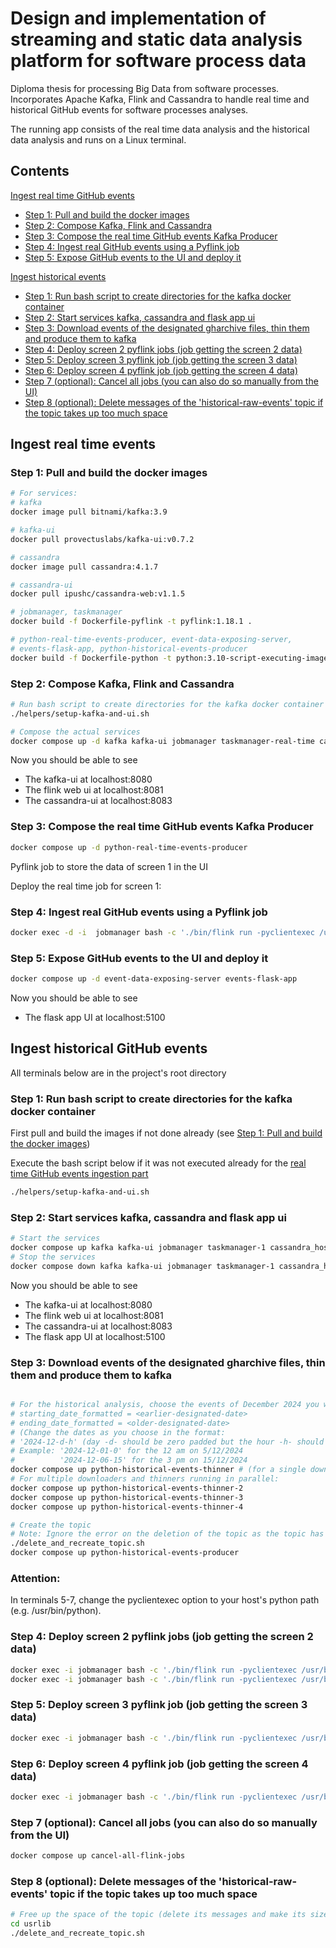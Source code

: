 # Design and implementation of streaming and static data analysis platform for software process data
Diploma thesis for processing Big Data from software processes. Incorporates Apache Kafka, Flink and Cassandra to handle real time and historical GitHub events for software processes analyses.

The running app consists of the real time data analysis and the historical data analysis and runs on a Linux terminal.


## Contents
[Ingest real time GitHub events](#ingest-real-time-events)
- [Step 1: Pull and build the docker images](#step-1-pull-and-build-the-docker-images)
- [Step 2: Compose Kafka, Flink and Cassandra](#step-2-compose-kafka-flink-and-cassandra)
- [Step 3: Compose the real time GitHub events Kafka Producer](#step-3-compose-the-real-time-github-events-kafka-producer)
- [Step 4: Ingest real GitHub events using a Pyflink job](#step-4-ingest-real-github-events-using-a-pyflink-job)
- [Step 5: Expose GitHub events to the UI and deploy it](#step-5-expose-github-events-to-the-ui-and-deploy-it)


[Ingest historical events](#ingest-historical-events)
- [Step 1: Run bash script to create directories for the kafka docker container](#step-1-run-bash-script-to-create-directories-for-the-kafka-docker-container)
- [Step 2: Start services kafka, cassandra and flask app ui](#step-2-start-services-kafka-cassandra-and-flask-app-ui)
- [Step 3: Download events of the designated gharchive files, thin them and produce them to kafka](#step-3-download-events-of-the-designated-gharchive-files-thin-them-and-produce-them-to-kafka)
- [Step 4: Deploy screen 2 pyflink jobs (job getting the screen 2 data)](#step-4-deploy-screen-2-pyflink-jobs-job-getting-the-screen-2-data)
- [Step 5: Deploy screen 3 pyflink job (job getting the screen 3 data)](#step-5-deploy-screen-3-pyflink-job-job-getting-the-screen-3-data)
- [Step 6: Deploy screen 4 pyflink job (job getting the screen 4 data)](#step-6-deploy-screen-4-pyflink-job-job-getting-the-screen-4-data)
- [Step 7 (optional): Cancel all jobs (you can also do so manually from the UI)](#step-7-optional-cancel-all-jobs-you-can-also-do-so-manually-from-the-ui)
- [Step 8 (optional): Delete messages of the 'historical-raw-events' topic if the topic takes up too much space](#step-8-optional-delete-messages-of-the-historical-raw-events-topic-if-the-topic-takes-up-too-much-space)



## Ingest real time events 

### Step 1: Pull and build the docker images 

```sh
# For services: 
# kafka
docker image pull bitnami/kafka:3.9

# kafka-ui
docker pull provectuslabs/kafka-ui:v0.7.2

# cassandra
docker image pull cassandra:4.1.7

# cassandra-ui
docker pull ipushc/cassandra-web:v1.1.5

# jobmanager, taskmanager
docker build -f Dockerfile-pyflink -t pyflink:1.18.1 .

# python-real-time-events-producer, event-data-exposing-server, 
# events-flask-app, python-historical-events-producer 
docker build -f Dockerfile-python -t python:3.10-script-executing-image . 

```


### Step 2: Compose Kafka, Flink and Cassandra
```sh
# Run bash script to create directories for the kafka docker container
./helpers/setup-kafka-and-ui.sh

# Compose the actual services
docker compose up -d kafka kafka-ui jobmanager taskmanager-real-time cassandra_host cassandra-ui 
```
Now you should be able to see 
- The kafka-ui at localhost:8080
- The flink web ui at localhost:8081
- The cassandra-ui at localhost:8083

### Step 3: Compose the real time GitHub events Kafka Producer
```sh
docker compose up -d python-real-time-events-producer
```

Pyflink job to store the data of screen 1 in the UI

Deploy the real time job for screen 1:
### Step 4: Ingest real GitHub events using a Pyflink job
```sh
docker exec -d -i  jobmanager bash -c './bin/flink run -pyclientexec /usr/bin/python -py /opt/flink/usrlib/screen_1_q1_q5_flink_job.py --config_file_path /opt/flink/usrlib/getting-started-in-docker.ini'  
```

### Step 5: Expose GitHub events to the UI and deploy it
```sh
docker compose up -d event-data-exposing-server events-flask-app
```
Now you should be able to see 
- The flask app UI at localhost:5100



## Ingest historical GitHub events 
All terminals below are in the project's root directory

### Step 1: Run bash script to create directories for the kafka docker container

First pull and build the images if not done already (see [Step 1: Pull and build the docker images](#step-1-pull-and-build-the-docker-images))

Execute the bash script below if it was not executed already for the [real time GitHub events ingestion part](#step-2-compose-kafka-flink-and-cassandra)
```sh
./helpers/setup-kafka-and-ui.sh
```

### Step 2: Start services kafka, cassandra and flask app ui
```sh
# Start the services
docker compose up kafka kafka-ui jobmanager taskmanager-1 cassandra_host cassandra-ui event-data-exposing-server events-flask-app
# Stop the services
docker compose down kafka kafka-ui jobmanager taskmanager-1 cassandra_host cassandra-ui event-data-exposing-server events-flask-app
```

Now you should be able to see 
- The kafka-ui at localhost:8080
- The flink web ui at localhost:8081
- The cassandra-ui at localhost:8083
- The flask app UI at localhost:5100



### Step 3: Download events of the designated gharchive files, thin them and produce them to kafka
```sh

# For the historical analysis, choose the events of December 2024 you want to download and thin in files historical-files-thinner, historical-files-thinner-2 (and sililarly for 3 and 4) in lines:
# starting_date_formatted = <earlier-designated-date>
# ending_date_formatted = <older-designated-date> 
# (Change the dates as you choose in the format: 
# '2024-12-d-h' (day -d- should be zero padded but the hour -h- should not)
# Example: '2024-12-01-0' for the 12 am on 5/12/2024
#          '2024-12-06-15' for the 3 pm on 15/12/2024
docker compose up python-historical-events-thinner # (for a single downloaded and thinner)
# For multiple downloaders and thinners running in parallel:
docker compose up python-historical-events-thinner-2
docker compose up python-historical-events-thinner-3
docker compose up python-historical-events-thinner-4

# Create the topic
# Note: Ignore the error on the deletion of the topic as the topic has not been created yet
./delete_and_recreate_topic.sh
docker compose up python-historical-events-producer
```


### Attention:
In terminals 5-7, change the pyclientexec option to your host's python path (e.g. /usr/bin/python).

### Step 4: Deploy screen 2 pyflink jobs (job getting the screen 2 data)
```sh
docker exec -i jobmanager bash -c './bin/flink run -pyclientexec /usr/bin/python -py /opt/flink/usrlib/screen_2_q6_q8_flink_job_q6b_q7h.py --config_file_path /opt/flink/usrlib/getting-started-in-docker.ini'
docker exec -i jobmanager bash -c './bin/flink run -pyclientexec /usr/bin/python -py /opt/flink/usrlib/screen_2_q6_q8_flink_job_q8b_q8h.py --config_file_path /opt/flink/usrlib/getting-started-in-docker.ini'
```

### Step 5: Deploy screen 3 pyflink job (job getting the screen 3 data)

```sh
docker exec -i jobmanager bash -c './bin/flink run -pyclientexec /usr/bin/python -py /opt/flink/usrlib/screen_3_q9_q10_flink_job.py --config_file_path /opt/flink/usrlib/getting-started-in-docker.ini'
```


### Step 6: Deploy screen 4 pyflink job (job getting the screen 4 data)

```sh
docker exec -i jobmanager bash -c './bin/flink run -pyclientexec /usr/bin/python -py /opt/flink/usrlib/screen_4_q11_q15_flink_job.py --config_file_path /opt/flink/usrlib/getting-started-in-docker.ini'  
```

### Step 7 (optional): Cancel all jobs (you can also do so manually from the UI)
```sh
docker compose up cancel-all-flink-jobs
```

### Step 8 (optional): Delete messages of the 'historical-raw-events' topic if the topic takes up too much space
```sh
# Free up the space of the topic (delete its messages and make its size = 0)
cd usrlib
./delete_and_recreate_topic.sh
```


